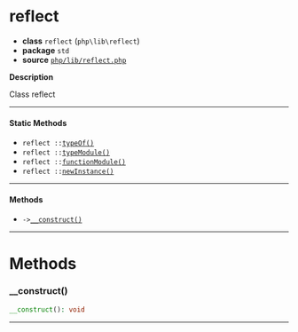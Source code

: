 # reflect

- **class** `reflect` (`php\lib\reflect`)
- **package** `std`
- **source** [`php/lib/reflect.php`](./src/main/resources/JPHP-INF/sdk/php/lib/reflect.php)

**Description**

Class reflect

---

#### Static Methods

- `reflect ::`[`typeOf()`](#method-typeof)
- `reflect ::`[`typeModule()`](#method-typemodule)
- `reflect ::`[`functionModule()`](#method-functionmodule)
- `reflect ::`[`newInstance()`](#method-newinstance)

---

#### Methods

- `->`[`__construct()`](#method-__construct)

---
# Methods

<a name="method-__construct"></a>

### __construct()
```php
__construct(): void
```

---
